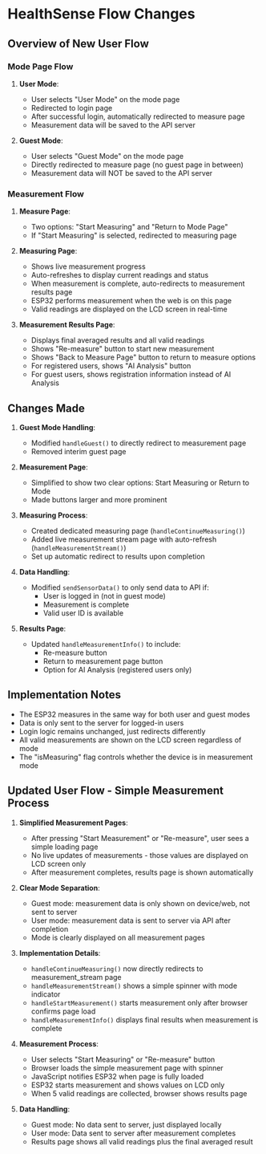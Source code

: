 # HealthSense Flow Changes

## Overview of New User Flow

### Mode Page Flow
1. **User Mode**:
   - User selects "User Mode" on the mode page
   - Redirected to login page
   - After successful login, automatically redirected to measure page
   - Measurement data will be saved to the API server

2. **Guest Mode**:
   - User selects "Guest Mode" on the mode page
   - Directly redirected to measure page (no guest page in between)
   - Measurement data will NOT be saved to the API server

### Measurement Flow
1. **Measure Page**:
   - Two options: "Start Measuring" and "Return to Mode Page"
   - If "Start Measuring" is selected, redirected to measuring page

2. **Measuring Page**:
   - Shows live measurement progress
   - Auto-refreshes to display current readings and status
   - When measurement is complete, auto-redirects to measurement results page
   - ESP32 performs measurement when the web is on this page
   - Valid readings are displayed on the LCD screen in real-time

3. **Measurement Results Page**:
   - Displays final averaged results and all valid readings
   - Shows "Re-measure" button to start new measurement
   - Shows "Back to Measure Page" button to return to measure options
   - For registered users, shows "AI Analysis" button
   - For guest users, shows registration information instead of AI Analysis

## Changes Made

1. **Guest Mode Handling**:
   - Modified `handleGuest()` to directly redirect to measurement page
   - Removed interim guest page

2. **Measurement Page**:
   - Simplified to show two clear options: Start Measuring or Return to Mode
   - Made buttons larger and more prominent

3. **Measuring Process**:
   - Created dedicated measuring page (`handleContinueMeasuring()`)
   - Added live measurement stream page with auto-refresh (`handleMeasurementStream()`)
   - Set up automatic redirect to results upon completion

4. **Data Handling**:
   - Modified `sendSensorData()` to only send data to API if:
     - User is logged in (not in guest mode)
     - Measurement is complete
     - Valid user ID is available

5. **Results Page**:
   - Updated `handleMeasurementInfo()` to include:
     - Re-measure button
     - Return to measurement page button
     - Option for AI Analysis (registered users only)

## Implementation Notes

- The ESP32 measures in the same way for both user and guest modes
- Data is only sent to the server for logged-in users
- Login logic remains unchanged, just redirects differently
- All valid measurements are shown on the LCD screen regardless of mode
- The "isMeasuring" flag controls whether the device is in measurement mode

## Updated User Flow - Simple Measurement Process

1. **Simplified Measurement Pages**:
   - After pressing "Start Measurement" or "Re-measure", user sees a simple loading page
   - No live updates of measurements - those values are displayed on LCD screen only
   - After measurement completes, results page is shown automatically

2. **Clear Mode Separation**:
   - Guest mode: measurement data is only shown on device/web, not sent to server
   - User mode: measurement data is sent to server via API after completion
   - Mode is clearly displayed on all measurement pages

3. **Implementation Details**:
   - `handleContinueMeasuring()` now directly redirects to measurement_stream page
   - `handleMeasurementStream()` shows a simple spinner with mode indicator
   - `handleStartMeasurement()` starts measurement only after browser confirms page load
   - `handleMeasurementInfo()` displays final results when measurement is complete

4. **Measurement Process**:
   - User selects "Start Measuring" or "Re-measure" button
   - Browser loads the simple measurement page with spinner
   - JavaScript notifies ESP32 when page is fully loaded
   - ESP32 starts measurement and shows values on LCD only
   - When 5 valid readings are collected, browser shows results page

5. **Data Handling**:
   - Guest mode: No data sent to server, just displayed locally
   - User mode: Data sent to server after measurement completes
   - Results page shows all valid readings plus the final averaged result
